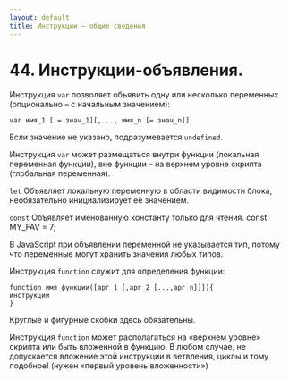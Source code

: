 ```yaml
---
layout: default
title: Инструкции – общие сведения
---
```


# 44. Инструкции-объявления.

Инструкция `var` позволяет объявить одну или несколько переменных (опционально – с начальным значением):

`var имя_1 [ = знач_1][,..., имя_n [= знач_n]]`

Если значение не указано, подразумевается `undefined`.

Инструкция `var` может размещаться внутри функции (локальная переменная функции), вне функции – на верхнем уровне скрипта (глобальная переменная).

`let` Объявляет локальную переменную в области видимости блока, необязательно инициализирует её значением.

`const` Объявляет именованную константу только для чтения.
const MY_FAV = 7;

В JavaScript при объявлении переменной не указывается тип, потому что переменные могут хранить значения любых типов.

Инструкция `function` служит для определения функции:

```
function имя_функции([арг_1 [,арг_2 [...,арг_n]]]){
инструкции
}
```

Круглые и фигурные скобки здесь обязательны.

Инструкция `function` может располагаться на «верхнем уровне» скрипта или быть вложенной в функцию. В любом случае, не допускается вложение этой инструкции в ветвления, циклы и тому подобное! (нужен «первый уровень вложенности»)